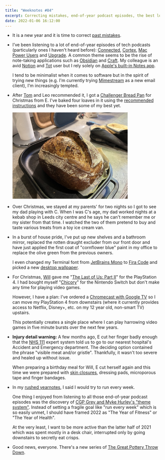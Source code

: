 ```yaml
---
title: "Weeknotes #84"
excerpt: Correcting mistakes, end-of-year podcast episodes, the best loaves yet, house pride and why you should have some Steri-Strips in your first aid kit.
date: 2022-01-06 16:12:00
---
```

*   It is a new year and it is time to correct [past mistakes](/2021/10/17/weeknotes-95-104/#numbering-mistake).

*   <p id="tech-podcasts">I’ve been listening to a lot of end-of-year episodes of tech podcasts (particularly ones I haven&#39;t heard before): <a href="https://www.relay.fm/connected/378">Connected</a>, <a href="https://www.relay.fm/cortex/123">Cortex</a>, <a href="https://www.relay.fm/mpu/620">Mac Power Users</a> and <a href="https://www.relay.fm/upgrade/387">Upgrade</a>. A common theme seems to be the rise of note-taking applications such as <a href="https://obsidian.md">Obsidian</a> and <a href="https://www.craft.do">Craft</a>. My colleague is an avid <a href="https://www.notion.so">Notion</a> and <a href="https://tot.rocks">Tot</a> user but I rely solely on <a href="https://apps.apple.com/us/app/notes/id1110145109">Apple&#39;s built-in Notes app</a>.</p>

    I tend to be minimalist when it comes to software but in the spirit of trying new things (e.g. I'm currently trying [Mimestream](https://mimestream.com) as a new email client), I'm increasingly tempted.

*   After [Tom](https://tomstu.art/weeknotes-97-epic-yawnfest) and Leo recommended it, I got a [Challenger Bread Pan](https://challengerbreadware.com/product/challenger-bread-pan/) for Christmas from E. I've baked four loaves in it using the [recommended instructions](https://challengerbreadware.com/cast-iron-pan-care-use/) and they have been some of my best yet.

    <p class="center"><img src="/i/challenger-pan.jpg" width="375" height="281" alt></p>

*   Over Christmas, we stayed at my parents' for two nights so I got to see my dad playing with C. When I was C's age, my dad worked nights at a kebab shop in Leeds city centre and he says he can't remember me or my sister from that time. I watched the two of them pretend to buy and taste various treats from a toy ice cream van.

*   In a burst of house pride, I've put up new shelves and a bathroom mirror, replaced the rotten draught excluder from our front door and have just applied the first coat of "cornflower blue" paint in my office to replace the olive green from the previous owners.

    I even changed my Terminal font from [JetBrains Mono](https://www.jetbrains.com/lp/mono/) to [Fira Code](https://github.com/tonsky/FiraCode) and picked a new [desktop wallpaper](https://basicappleguy.com/basicappleblog/macosbliss).

*   For Christmas, [Will](http://willhigo.com) gave me "[The Last of Us: Part II](https://www.playstation.com/en-gb/games/the-last-of-us-part-ii/)" for the PlayStation 4. I had bought myself "[Chicory](https://www.nintendo.co.uk/Games/Nintendo-Switch-download-software/Chicory-A-Colorful-Tale-2090478.html)" for the Nintendo Switch but don't make any time for playing video games.

    However, I have a plan: I've ordered a [Chromecast with Google TV](https://store.google.com/gb/product/chromecast_google_tv?hl=en-GB) so I can move my PlayStation 4 from downstairs (where it currently provides access to Netflix, Disney+, etc. on my 12 year old, non-smart TV) upstairs.

    This potentially creates a single place where I can play harrowing video games in five minute bursts over the next few years.

*   **Injury detail warning:** A few months ago, E cut her finger badly enough that the [NHS 111](https://111.nhs.uk) expert system told us to go to our nearest hospital's Accident and Emergency department. The deciding option contained the phrase "visible meat and/or gristle". Thankfully, it wasn't too severe and healed up without issue.

    When preparing a birthday meal for Will, E cut herself again and this time we were prepared with [skin closures](https://www.boots.com/boots-skin-closures-8-closures-10115222), dressing pads, microporous tape and finger bandages.

*   In my [rushed yearnotes](/2022/01/02/2021-yearnotes/), I said I would try to run every week.

    One thing I enjoyed from listening to all those end-of-year podcast episodes was the discovery of [CGP Grey and Myke Hurley's "theme system"](https://www.themesystem.com). Instead of setting a fragile goal like "run every week" which is so easily unmet, I should have framed 2022 as "The Year of Fitness" or "The Year of Health".

    <p id="secretly-eating-crisps">At the very least, I want to be more active than the latter half of 2021 which was spent mostly in a desk chair, interrupted only by going downstairs to secretly eat crisps.</p>

*   Good news, everyone. There's a new series of [The Great Pottery Throw Down](https://www.channel4.com/programmes/the-great-pottery-throw-down).
